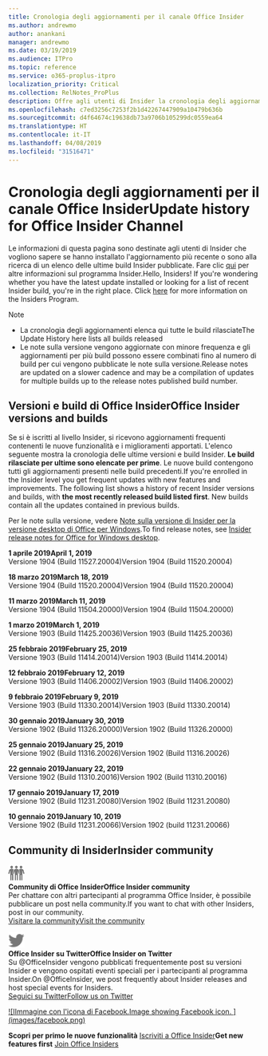 ```yaml
---
title: Cronologia degli aggiornamenti per il canale Office Insider
ms.author: andrewmo
author: anankani
manager: andrewmo
ms.date: 03/19/2019
ms.audience: ITPro
ms.topic: reference
ms.service: o365-proplus-itpro
localization_priority: Critical
ms.collection: RelNotes_ProPlus
description: Offre agli utenti di Insider la cronologia degli aggiornamenti relativi alle versioni pubblicate nel circuito Insider Fast di Canale mensile per desktop Windows
ms.openlocfilehash: c7ed3256c7253f2b1d42267447909a10479b636b
ms.sourcegitcommit: d4f64674c19638db73a9706b105299dc0559ea64
ms.translationtype: HT
ms.contentlocale: it-IT
ms.lasthandoff: 04/08/2019
ms.locfileid: "31516471"
---
```

# <a name="update-history-for-office-insider-channel"></a><span data-ttu-id="295b9-103">Cronologia degli aggiornamenti per il canale Office Insider</span><span class="sxs-lookup"><span data-stu-id="295b9-103">Update history for Office Insider Channel</span></span>

<span data-ttu-id="295b9-p101">Le informazioni di questa pagina sono destinate agli utenti di Insider che vogliono sapere se hanno installato l'aggiornamento più recente o sono alla ricerca di un elenco delle ultime build Insider pubblicate. Fare clic [qui](https://insider.office.com/) per altre informazioni sul programma Insider.</span><span class="sxs-lookup"><span data-stu-id="295b9-p101">Hello, Insiders! If you're wondering whether you have the latest update installed or looking for a list of recent Insider build, you're in the right place. Click [here](https://insider.office.com/) for more information on the Insiders Program.</span></span>

> [!NOTE]
> - <span data-ttu-id="295b9-107">La cronologia degli aggiornamenti elenca qui tutte le build rilasciate</span><span class="sxs-lookup"><span data-stu-id="295b9-107">The Update History here lists all builds released</span></span>
> - <span data-ttu-id="295b9-108">Le note sulla versione vengono aggiornate con minore frequenza e gli aggiornamenti per più build possono essere combinati fino al numero di build per cui vengono pubblicate le note sulla versione.</span><span class="sxs-lookup"><span data-stu-id="295b9-108">Release notes are updated on a slower cadence and may be a compilation of updates for multiple builds up to the release notes published build number.</span></span>



## <a name="office-insider-versions-and-builds"></a><span data-ttu-id="295b9-109">Versioni e build di Office Insider</span><span class="sxs-lookup"><span data-stu-id="295b9-109">Office Insider versions and builds</span></span>

<span data-ttu-id="295b9-p102">Se si è iscritti al livello Insider, si ricevono aggiornamenti frequenti contenenti le nuove funzionalità e i miglioramenti apportati. L'elenco seguente mostra la cronologia delle ultime versioni e build Insider. **Le build rilasciate per ultime sono elencate per prime**. Le nuove build contengono tutti gli aggiornamenti presenti nelle build precedenti.</span><span class="sxs-lookup"><span data-stu-id="295b9-p102">If you're enrolled in the Insider level you get frequent updates with new features and improvements. The following list shows a history of recent Insider versions and builds, with **the most recently released build listed first**. New builds contain all the updates contained in previous builds.</span></span> 

<span data-ttu-id="295b9-113">Per le note sulla versione, vedere [Note sulla versione di Insider per la versione desktop di Office per Windows](https://docs.microsoft.com/it-IT/OfficeUpdates/release-notes-office-insider).</span><span class="sxs-lookup"><span data-stu-id="295b9-113">To find release notes, see [Insider release notes for Office for Windows desktop](https://docs.microsoft.com/it-IT/OfficeUpdates/release-notes-office-insider).</span></span>

**<span data-ttu-id="295b9-114">1 aprile 2019</span><span class="sxs-lookup"><span data-stu-id="295b9-114">April 1, 2019</span></span>**<br/> <span data-ttu-id="295b9-115">Versione 1904 (Build 11527.20004)</span><span class="sxs-lookup"><span data-stu-id="295b9-115">Version 1904 (Build 11520.20004)</span></span><br/>

**<span data-ttu-id="295b9-116">18 marzo 2019</span><span class="sxs-lookup"><span data-stu-id="295b9-116">March 18, 2019</span></span>**<br/> <span data-ttu-id="295b9-117">Versione 1904 (Build 11520.20004)</span><span class="sxs-lookup"><span data-stu-id="295b9-117">Version 1904 (Build 11520.20004)</span></span><br/>

**<span data-ttu-id="295b9-118">11 marzo 2019</span><span class="sxs-lookup"><span data-stu-id="295b9-118">March 11, 2019</span></span>**<br/> <span data-ttu-id="295b9-119">Versione 1904 (Build 11504.20000)</span><span class="sxs-lookup"><span data-stu-id="295b9-119">Version 1904 (Build 11504.20000)</span></span><br/>

**<span data-ttu-id="295b9-120">1 marzo 2019</span><span class="sxs-lookup"><span data-stu-id="295b9-120">March 1, 2019</span></span>**<br/> <span data-ttu-id="295b9-121">Versione 1903 (Build 11425.20036)</span><span class="sxs-lookup"><span data-stu-id="295b9-121">Version 1903 (Build 11425.20036)</span></span><br/> 

**<span data-ttu-id="295b9-122">25 febbraio 2019</span><span class="sxs-lookup"><span data-stu-id="295b9-122">February 25, 2019</span></span>**<br/> <span data-ttu-id="295b9-123">Versione 1903 (Build 11414.20014)</span><span class="sxs-lookup"><span data-stu-id="295b9-123">Version 1903 (Build 11414.20014)</span></span><br/> 

**<span data-ttu-id="295b9-124">12 febbraio 2019</span><span class="sxs-lookup"><span data-stu-id="295b9-124">February 12, 2019</span></span>**<br/> <span data-ttu-id="295b9-125">Versione 1903 (Build 11406.20002)</span><span class="sxs-lookup"><span data-stu-id="295b9-125">Version 1903 (Build 11406.20002)</span></span><br/> 

**<span data-ttu-id="295b9-126">9 febbraio 2019</span><span class="sxs-lookup"><span data-stu-id="295b9-126">February 9, 2019</span></span>**<br/> <span data-ttu-id="295b9-127">Versione 1903 (Build 11330.20014)</span><span class="sxs-lookup"><span data-stu-id="295b9-127">Version 1903 (Build 11330.20014)</span></span><br/> 

**<span data-ttu-id="295b9-128">30 gennaio 2019</span><span class="sxs-lookup"><span data-stu-id="295b9-128">January 30, 2019</span></span>**<br/> <span data-ttu-id="295b9-129">Versione 1902 (Build 11326.20000)</span><span class="sxs-lookup"><span data-stu-id="295b9-129">Version 1902 (Build 11326.20000)</span></span><br/> 

**<span data-ttu-id="295b9-130">25 gennaio 2019</span><span class="sxs-lookup"><span data-stu-id="295b9-130">January 25, 2019</span></span>**<br/> <span data-ttu-id="295b9-131">Versione 1902 (Build 11316.20026)</span><span class="sxs-lookup"><span data-stu-id="295b9-131">Version 1902 (Build 11316.20026)</span></span><br/> 

**<span data-ttu-id="295b9-132">22 gennaio 2019</span><span class="sxs-lookup"><span data-stu-id="295b9-132">January 22, 2019</span></span>**<br/> <span data-ttu-id="295b9-133">Versione 1902 (Build 11310.20016)</span><span class="sxs-lookup"><span data-stu-id="295b9-133">Version 1902 (Build 11310.20016)</span></span><br/> 

**<span data-ttu-id="295b9-134">17 gennaio 2019</span><span class="sxs-lookup"><span data-stu-id="295b9-134">January 17, 2019</span></span>**<br/> <span data-ttu-id="295b9-135">Versione 1902 (Build 11231.20080)</span><span class="sxs-lookup"><span data-stu-id="295b9-135">Version 1902 (Build 11231.20080)</span></span><br/>

**<span data-ttu-id="295b9-136">10 gennaio 2019</span><span class="sxs-lookup"><span data-stu-id="295b9-136">January 10, 2019</span></span>**<br/> <span data-ttu-id="295b9-137">Versione 1902 (Build 11231.20066)</span><span class="sxs-lookup"><span data-stu-id="295b9-137">Version 1902 (build 11231.20066)</span></span><br/> 


## <a name="insider-community"></a><span data-ttu-id="295b9-138">Community di Insider</span><span class="sxs-lookup"><span data-stu-id="295b9-138">Insider community</span></span>

![<span data-ttu-id="295b9-139">Immagine della community di Office Insider.</span><span class="sxs-lookup"><span data-stu-id="295b9-139">Image showing insider community.</span></span> ](images/insidercommunity.png) <br/>
**<span data-ttu-id="295b9-140">Community di Office Insider</span><span class="sxs-lookup"><span data-stu-id="295b9-140">Office Insider community</span></span>**<br/> <span data-ttu-id="295b9-141">Per chattare con altri partecipanti al programma Office Insider, è possibile pubblicare un post nella community.</span><span class="sxs-lookup"><span data-stu-id="295b9-141">If you want to chat with other Insiders, post in our community.</span></span><br/> 
[<span data-ttu-id="295b9-142">Visitare la community</span><span class="sxs-lookup"><span data-stu-id="295b9-142">Visit the community</span></span>](https://go.microsoft.com/fwlink/?linkid=843493)<br/> 

![<span data-ttu-id="295b9-143">Immagine con l'icona di Twitter.</span><span class="sxs-lookup"><span data-stu-id="295b9-143">Image showing twitter icon.</span></span> ](images/twitter.png)<br/>
**<span data-ttu-id="295b9-144">Office Insider su Twitter</span><span class="sxs-lookup"><span data-stu-id="295b9-144">Office Insider on Twitter</span></span>**<br/> <span data-ttu-id="295b9-145">Su @OfficeInsider vengono pubblicati frequentemente post su versioni Insider e vengono ospitati eventi speciali per i partecipanti al programma Insider.</span><span class="sxs-lookup"><span data-stu-id="295b9-145">On @OfficeInsider, we post frequently about Insider releases and host special events for Insiders.</span></span><br/> 
[<span data-ttu-id="295b9-146">Seguici su Twitter</span><span class="sxs-lookup"><span data-stu-id="295b9-146">Follow us on Twitter</span></span>](https://go.microsoft.com/fwlink/?linkid=717717)<br/> 

[![I<span data-ttu-id="295b9-147">Immagine con l'icona di Facebook.</span><span class="sxs-lookup"><span data-stu-id="295b9-147">Image showing Facebook icon. </span></span> <span data-ttu-id="295b9-148">]</span><span class="sxs-lookup"><span data-stu-id="295b9-148"></span></span>(images/facebook.png)](https://www.facebook.com/sharer.php?u=https://support.office.com/en-us/article/Update-history-for-Office-Insider-for-Windows-desktop-64bbb317-972a-4933-8b82-cc866f0b067c)


<span data-ttu-id="295b9-149">**Scopri per primo le nuove funzionalità**
[Iscriviti a Office Insider](https://insider.office.com/)</span><span class="sxs-lookup"><span data-stu-id="295b9-149">**Get new features first**
[Join Office Insiders](https://insider.office.com/)</span></span>